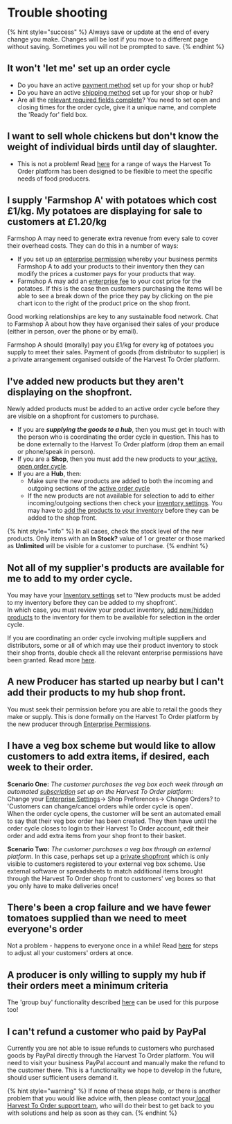# Trouble shooting

{% hint style="success" %}
Always save or update at the end of every change you make. Changes will be lost if you move to a different page without saving.  Sometimes you will not be prompted to save.
{% endhint %}

## It won't 'let me' set up an order cycle

* Do you have an active [payment method](basic-features/shopfront/payment-methods.md) set up for your shop or hub?
* Do you have an active [shipping method](basic-features/shopfront/shipping-methods.md) set up for your shop or hub?
* Are all the [relevant required fields complete](basic-features/shopfront/order-cycle/)? You need to set open and closing times for the order cycle, give it a unique name, and complete the 'Ready for' field box.

## I want to sell whole chickens but don't know the weight of individual birds until day of slaughter.

* This is not a problem! Read [here](basic-features/products-1/pricing-irregular-items-kg.md) for a range of ways the Harvest To Order platform has been designed to be flexible to meet the specific needs of food producers.

## I supply 'Farmshop A' with potatoes which cost £1/kg. My potatoes are displaying for sale to customers at £1.20/kg

Farmshop A may need to generate extra revenue from every sale to cover their overhead costs.  They can do this in a number of ways:

* If you set up an [enterprise permission](basic-features/enterprise-profile/enterprise-to-enterprise-permissions-e2es.md) whereby your business permits Farmshop A to add your products to their inventory then they can modify the prices a customer pays for your products that way. 
* Farmshop A may add an [enterprise fee](basic-features/shopfront/enterprise-fees.md) to your cost price for the potatoes. If this is the case then customers purchasing the items will be able to see a break down of the price they pay by clicking on the pie chart icon to the right of the product price on the shop front.

Good working relationships are key to any sustainable food network. Chat to Farmshop A about how they have organised their sales of your produce \(either in person, over the phone or by email\).

Farmshop A should \(morally\) pay you £1/kg for every kg of potatoes you supply to meet their sales.  Payment of goods \(from distributor to supplier\) is a private arrangement organised outside of the Harvest To Order platform.

## I've added new products but they aren't displaying on the shopfront.

Newly added products must be added to an active order cycle before they are visible on a shopfront for customers to purchase.

* If you are _**supplying the goods to a hub**_, then you must get in touch with the person who is coordinating the order cycle in question.  This has to be done externally to the Harvest To Order platform \(drop them an email or phone/speak in person\).
* If you are a **Shop**, then you must add the new products to your[ active, open order cycle](basic-features/shopfront/order-cycle/order-cycles-for-producers.md).
* If you are a **Hub**, then:
  * Make sure the new products are added to both the incoming and outgoing sections of the [active order cycle](basic-features/shopfront/order-cycle/order-cycles-for-hubs.md)
  * If the new products are not available for selection to add to either incoming/outgoing sections then check your [inventory settings](basic-features/enterprise-profile/enterprise-settings.md#inventory-settings). You may have to [add the products to your inventory](basic-features/products-1/inventory-tool.md#reviewing-new-products) before they can be added to the shop front.

{% hint style="info" %}
In all cases, check the stock level of the new products. Only items with an **In Stock?** value of 1 or greater or those marked as **Unlimited** will be visible for a customer to purchase.
{% endhint %}

## Not all of my supplier's products are available for me to add to my order cycle.

You may have your [Inventory settings](basic-features/enterprise-profile/enterprise-settings.md#inventory-settings) set to 'New products must be added to my inventory before they can be added to my shopfront'.  
In which case, you must review your product inventory, [add new/hidden products](basic-features/products-1/inventory-tool.md#managing-your-inventory-products) to the inventory for them to be available for selection in the order cycle.

If you are coordinating an order cycle involving multiple suppliers and distributors, some or all of which may use their product inventory to stock their shop fronts, double check all the relevant enterprise permissions have been granted.  Read more [here](basic-features/shopfront/order-cycle/permissions-in-multi-enterprise-order-cycles.md).

## A new Producer has started up nearby but I can't add their products to my hub shop front.

You must seek their permission before you are able to retail the goods they make or supply.  This is done formally on the Harvest To Order platform by the new producer through [Enterprise Permissions](basic-features/enterprise-profile/enterprise-to-enterprise-permissions-e2es.md).

## I have a veg box scheme but would like to allow customers to add extra items, if desired, each week to their order.

**Scenario One:** _The customer purchases the veg box each week through an automated_ [_subscription_](basic-features/subscriptions/) _set up on the Harvest To Order platform:_  
Change your [Enterprise Settings](basic-features/enterprise-profile/enterprise-settings.md#shop-preferences)-&gt; Shop Preferences-&gt; Change Orders? to 'Customers can change/cancel orders while order cycle is open'.  
When the order cycle opens, the customer will be sent an automated email to say that their veg box order has been created. They then have until the order cycle closes to login to their Harvest To Order account, edit their order and add extra items from your shop front to their basket.

**Scenario Two:** _The customer purchases a veg box through an external platform._  In this case, perhaps set up a [private shopfront](basic-features/shopfront/private-shopfront.md) which is only visible to customers registered to your external veg box scheme. Use external software or spreadsheets to match additional items brought through the Harvest To Order shop front to customers' veg boxes so that you only have to make deliveries once!

## There's been a crop failure and we have fewer tomatoes supplied than we need to meet everyone's order

Not a problem - happens to everyone once in a while!  Read [here](basic-features/orders/view-orders.md#example-1-you-have-a-stock-shortage-and-must-reduce-customer-order-quantities-for-a-certain-product) for steps to adjust all your customers' orders at once.

## A producer is only willing to supply my hub if their orders meet a minimum criteria 

The 'group buy' functionality described [here](basic-features/products-1/group-buy-for-bulk-ordering.md) can be used for this purpose too!

## I can't refund a customer who paid by PayPal

Currently you are not able to issue refunds to customers who purchased goods by PayPal directly through the Harvest To Order platform. You will need to visit your business PayPal account and manually make the refund to the customer there.  This is a functionality we hope to develop in the future, should user sufficient users demand it.

{% hint style="warning" %}
If none of these steps help, or there is another problem that you would like advice with, then please contact your[ local Harvest To Order support team](local-harvest-to-order-organizations-and-contacts.md), who will do their best to get back to you with solutions and help as soon as they can.
{% endhint %}




